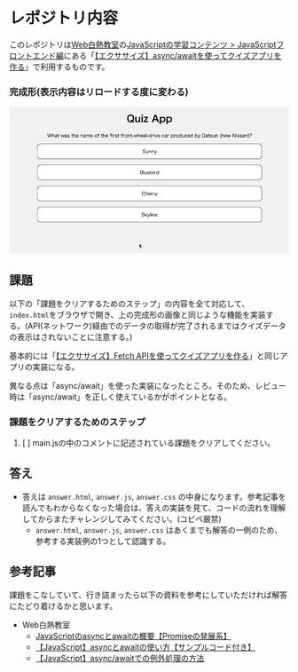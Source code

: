 # レポジトリ内容

このレポジトリは[Web白熱教室](https://tsuyopon.xyz/)の[JavaScriptの学習コンテンツ > JavaScriptフロントエンド編](https://tsuyopon.xyz/learning-contents/web-dev/javascript/frontend/)にある「[【エクササイズ】async/awaitを使ってクイズアプリを作る](https://tsuyopon.xyz/learning-contents/web-dev/javascript/frontend/js-excercise-for-frontend-9/)」で利用するものです。

### 完成形(表示内容はリロードする度に変わる)

![完成形](./images/assignment.gif)


## 課題

以下の「課題をクリアするためのステップ」の内容を全て対応して、`index.html`をブラウザで開き、上の完成形の画像と同じような機能を実装する。(API(ネットワーク)経由でのデータの取得が完了されるまではクイズデータの表示はされないことに注意する。)

基本的には「[【エクササイズ】Fetch APIを使ってクイズアプリを作る](https://tsuyopon.xyz/learning-contents/web-dev/javascript/frontend/js-excercise-for-frontend-8/)」と同じアプリの実装になる。

異なる点は「async/await」を使った実装になったところ。そのため、レビュー時は「async/await」を正しく使えているかがポイントとなる。


### 課題をクリアするためのステップ

1. [ ] main.jsの中のコメントに記述されている課題をクリアしてください。

## 答え

- 答えは `answer.html`, `answer.js`, `answer.css` の中身になります。参考記事を読んでもわからなくなった場合は、答えの実装を見て、コードの流れを理解してからまたチャレンジしてみてください。(コピペ厳禁)
  - `answer.html`, `answer.js`, `answer.css` はあくまでも解答の一例のため、参考する実装例の1つとして認識する。

## 参考記事

課題をこなしていて、行き詰まったら以下の資料を参考にしていただければ解答にたどり着けるかと思います。


- Web白熱教室
  - [JavaScriptのasyncとawaitの概要【Promiseの発展系】](https://tsuyopon.xyz/learning-contents/web-dev/javascript/frontend/how-to-use-the-fetch-api-in-js/)
  - [【JavaScript】asyncとawaitの使い方【サンプルコード付き】](https://tsuyopon.xyz/learning-contents/web-dev/javascript/frontend/how-to-use-async-and-await-in-js/)
  - [【JavaScript】async/awaitでの例外処理の方法](https://tsuyopon.xyz/learning-contents/web-dev/javascript/frontend/how-to-handle-exception-in-async-await/)